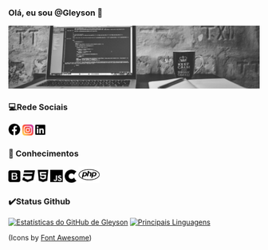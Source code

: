### Olá, eu sou @Gleyson 👋

<div class="container">
<img src="Design sem nome.png">
</div>


### 💻Rede Sociais

[<img src="/icons/facebook-brands.svg" width="24">](https://www.facebook.com/gleyson.andrade.520) 
[<img src="/icons/logo-instagram.svg" width="22">](https://www.instagram.com/gleyson_alves_andrade/)
[<img src="/icons/linkedin-brands.svg" width="20">](https://www.linkedin.com/in/gleyson-andrade-a71a65120/)

### 📖 Conhecimentos

[<img src="/linguage/bootstrap-brands.svg" width="24">](https://www.facebook.com/gleyson.andrade.520) 
<img src="/linguage/css3-brands.svg" width="27">
<img src="/linguage/html5-brands.svg" width="21">
<img src="/linguage/js-brands.svg" width="25">
<img src="/linguage/cuttlefish-brands.svg" width="24">
<img src="/linguage/php-brands.svg" width="42">

### :heavy_check_mark:Status Github

[![Estatísticas do GitHub de Gleyson](https://github-readme-stats.vercel.app/api?username=gleysonandrade&show_icons=true)](https://gleysonandrade.github.io/portifolio/)
[![Principais Linguagens](https://github-readme-stats.vercel.app/api/top-langs/?username=gleysonandrade&layout=compact)](https://gleysonandrade.github.io/portifolio/)


(Icons by [Font Awesome](https://fontawesome.com/license/free))
